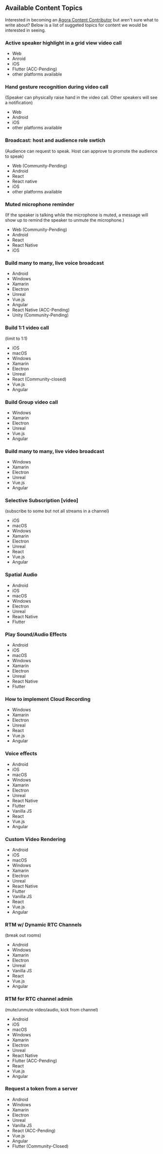 ## Available Content Topics 
Interested in becoming an [Agora Content Contributor](https://www.agora.io/en/agora-content-contributor-program/) but aren't sure what to write about? Below is a list of suggeted topics for content we would be interested in seeing. 

### Active speaker highlight in a grid view video call
- Web
- Anroid
- iOS
- Flutter (ACC-Pending)
- other platforms available

### Hand gesture recognition during video call
(Speaker can physically raise hand in the video call. Other speakers will see a notification)
- Web
- Android
- iOS
- other platforms available

### Broadcast: host and audience role swtich
(Audience can request to speak. Host can approve to promote the audience to speak)
- Web (Community-Pending)
- Android
- React
- React native
- iOS
- other platforms available

### Muted microphone reminder
(If the speaker is talking while the microphone is muted, a message will show up to remind the speaker to unmute the microphone.)
- Web (Community-Pending)
- Android
- React
- React Native
- iOS

### Build many to many, live voice broadcast 
- Android
- Windows
- Xamarin
- Electron
- Unreal
- Vue.js 
- Angular
- React Native (ACC-Pending)
- Unity (Community-Pending)

### Build 1:1 video call 
(limit to 1:1)
- iOS
- macOS
- Windows
- Xamarin
- Electron
- Unreal
- React (Community-closed)
- Vue.js 
- Angular

### Build Group video call
- Windows
- Xamarin
- Electron
- Unreal
- Vue.js 
- Angular

### Build many to many, live video broadcast
- Windows
- Xamarin
- Electron
- Unreal
- Vue.js 
- Angular

### Selective Subscription [video]
(subscribe to some but not all streams in a channel)
- iOS
- macOS
- Windows
- Xamarin
- Electron
- Unreal
- React
- Vue.js 
- Angular

### Spatial Audio
- Android
- iOS
- macOS
- Windows
- Electron
- Unreal
- React Native
- Flutter

### Play Sound/Audio Effects
- Android
- iOS
- macOS
- Windows
- Xamarin
- Electron
- Unreal
- React Native
- Flutter

### How to implement Cloud Recording 
- Windows
- Xamarin
- Electron
- Unreal
- React
- Vue.js 
- Angular

### Voice effects
- Android
- iOS
- macOS
- Windows
- Xamarin
- Electron
- Unreal
- React Native
- Flutter 
- Vanilla JS
- React
- Vue.js
- Angular

### Custom Video Rendering
- Android
- iOS
- macOS
- Windows
- Xamarin
- Electron
- Unreal
- React Native
- Flutter
- Vanilla JS
- React
- Vue.js
- Angular

### RTM w/ Dynamic RTC Channels
(break out rooms)
- Android
- Windows
- Xamarin
- Electron
- Unreal
- Vanilla JS
- React
- Vue.js
- Angular

### RTM for RTC channel admin
(mute/unmute video/audio, kick from channel)
- Android
- iOS
- macOS
- Windows
- Xamarin
- Electron
- Unreal
- React Native
- Flutter (ACC-Pending)
- React
- Vue.js
- Angular

### Request a token from a server
- Android
- Windows
- Xamarin
- Electron
- Unreal
- Vanilla JS
- React (ACC-Pending)
- Vue.js
- Angular
- Flutter (Community-Closed)


